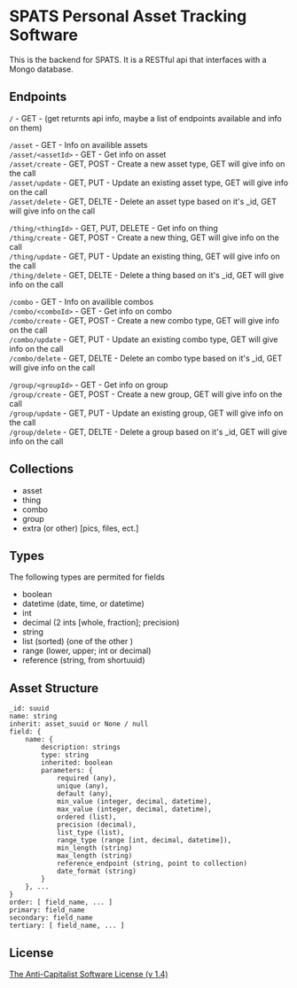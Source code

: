 # SPATS Personal Asset Tracking Software
This is the backend for SPATS. It is a RESTful api that interfaces with a Mongo database.

## Endpoints
`/` - GET - (get returnts api info, maybe a list of endpoints available and info on them)  

`/asset` - GET - Info on availible assets  
`/asset/<assetId>` - GET - Get info on asset  
`/asset/create` - GET, POST - Create a new asset type, GET will give info on the call  
`/asset/update` - GET, PUT - Update an existing asset type, GET will give info on the call  
`/asset/delete` - GET, DELTE - Delete an asset type based on it's _id, GET will give info on the call  

`/thing/<thingId>` - GET, PUT, DELETE - Get info on thing  
`/thing/create` - GET, POST - Create a new thing, GET will give info on the call  
`/thing/update` - GET, PUT - Update an existing thing, GET will give info on the call  
`/thing/delete` - GET, DELTE - Delete a thing based on it's _id, GET will give info on the call  

`/combo` - GET - Info on availible combos  
`/combo/<comboId>` - GET - Get info on combo  
`/combo/create` - GET, POST - Create a new combo type, GET will give info on the call  
`/combo/update` - GET, PUT - Update an existing combo type, GET will give info on the call  
`/combo/delete` - GET, DELTE - Delete an combo type based on it's _id, GET will give info on the call  

`/group/<groupId>` - GET - Get info on group  
`/group/create` - GET, POST - Create a new group, GET will give info on the call  
`/group/update` - GET, PUT - Update an existing group, GET will give info on the call  
`/group/delete` - GET, DELTE - Delete a group based on it's _id, GET will give info on the call  


## Collections
* asset
* thing
* combo
* group
* extra (or other) [pics, files, ect.]


## Types
The following types are permited for fields
* boolean
* datetime (date, time, or datetime)
* int
* decimal (2 ints [whole, fraction]; precision)
* string
* list (sorted) (one of the other )
* range (lower, upper; int or decimal)
* reference (string, from shortuuid)


## Asset Structure
```
_id: suuid
name: string
inherit: asset_suuid or None / null
field: {
	name: {
		description: strings
		type: string
		inherited: boolean
		parameters: {
			required (any),
			unique (any),
			default (any),
			min_value (integer, decimal, datetime),
			max_value (integer, decimal, datetime),
			ordered (list),
			precision (decimal),
			list_type (list),
			range_type (range [int, decimal, datetime]),
			min_length (string)
			max_length (string)
			reference_endpoint (string, point to collection)
			date_format (string)
		}
	}, ...
}
order: [ field_name, ... ]
primary: field_name
secondary: field_name
tertiary: [ field_name, ... ]
```

## License
[The Anti-Capitalist Software License (v 1.4)](https://anticapitalist.software)
